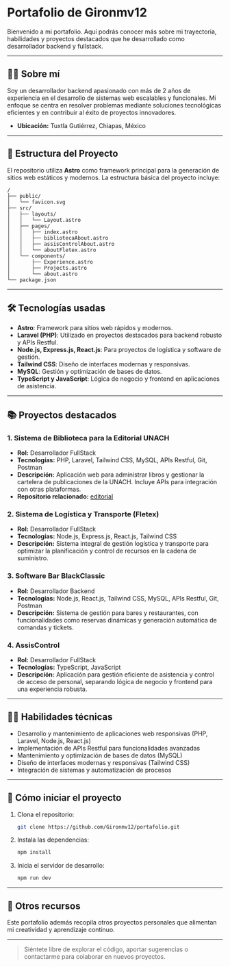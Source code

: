 # Portafolio de Gironmv12

Bienvenido a mi portafolio. Aquí podrás conocer más sobre mi trayectoria, habilidades y proyectos destacados que he desarrollado como desarrollador backend y fullstack.

---

## 👨‍💻 Sobre mí

Soy un desarrollador backend apasionado con más de 2 años de experiencia en el desarrollo de sistemas web escalables y funcionales. Mi enfoque se centra en resolver problemas mediante soluciones tecnológicas eficientes y en contribuir al éxito de proyectos innovadores.

- **Ubicación:** Tuxtla Gutiérrez, Chiapas, México

---

## 🚀 Estructura del Proyecto

El repositorio utiliza **Astro** como framework principal para la generación de sitios web estáticos y modernos. La estructura básica del proyecto incluye:

```
/
├── public/
│   └── favicon.svg
├── src/
│   ├── layouts/
│   │   └── Layout.astro
│   ├── pages/
│   │   ├── index.astro
│   │   ├── bibliotecaAbout.astro
│   │   ├── assisControlAbout.astro
│   │   └── aboutFletex.astro
│   └── components/
│       ├── Experience.astro
│       ├── Projects.astro
│       └── about.astro
└── package.json
```

---

## 🛠️ Tecnologías usadas

- **Astro**: Framework para sitios web rápidos y modernos.
- **Laravel (PHP)**: Utilizado en proyectos destacados para backend robusto y APIs Restful.
- **Node.js, Express.js, React.js**: Para proyectos de logística y software de gestión.
- **Tailwind CSS**: Diseño de interfaces modernas y responsivas.
- **MySQL**: Gestión y optimización de bases de datos.
- **TypeScript y JavaScript**: Lógica de negocio y frontend en aplicaciones de asistencia.

---

## 📚 Proyectos destacados

### 1. Sistema de Biblioteca para la Editorial UNACH
- **Rol:** Desarrollador FullStack
- **Tecnologías:** PHP, Laravel, Tailwind CSS, MySQL, APIs Restful, Git, Postman
- **Descripción:** Aplicación web para administrar libros y gestionar la cartelera de publicaciones de la UNACH. Incluye APIs para integración con otras plataformas.
- **Repositorio relacionado:** [editorial](https://github.com/Gironmv12/editorial.git)

### 2. Sistema de Logística y Transporte (Fletex)
- **Rol:** Desarrollador FullStack
- **Tecnologías:** Node.js, Express.js, React.js, Tailwind CSS
- **Descripción:** Sistema integral de gestión logística y transporte para optimizar la planificación y control de recursos en la cadena de suministro.

### 3. Software Bar BlackClassic
- **Rol:** Desarrollador Backend
- **Tecnologías:** Node.js, React.js, Tailwind CSS, MySQL, APIs Restful, Git, Postman
- **Descripción:** Sistema de gestión para bares y restaurantes, con funcionalidades como reservas dinámicas y generación automática de comandas y tickets.

### 4. AssisControl
- **Rol:** Desarrollador FullStack
- **Tecnologías:** TypeScript, JavaScript
- **Descripción:** Aplicación para gestión eficiente de asistencia y control de acceso de personal, separando lógica de negocio y frontend para una experiencia robusta.

---

## 🧑‍🔧 Habilidades técnicas

- Desarrollo y mantenimiento de aplicaciones web responsivas (PHP, Laravel, Node.js, React.js)
- Implementación de APIs Restful para funcionalidades avanzadas
- Mantenimiento y optimización de bases de datos (MySQL)
- Diseño de interfaces modernas y responsivas (Tailwind CSS)
- Integración de sistemas y automatización de procesos

---

## 🏁 Cómo iniciar el proyecto

1. Clona el repositorio:
   ```sh
   git clone https://github.com/Gironmv12/portafolio.git
   ```
2. Instala las dependencias:
   ```sh
   npm install
   ```
3. Inicia el servidor de desarrollo:
   ```sh
   npm run dev
   ```

---

## 📂 Otros recursos

Este portafolio además recopila otros proyectos personales que alimentan mi creatividad y aprendizaje continuo.

---

> Siéntete libre de explorar el código, aportar sugerencias o contactarme para colaborar en nuevos proyectos.
